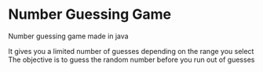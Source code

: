 # Number Guessing Game
Number guessing game made in java

It gives you a limited number of guesses depending on the range you select
The objective is to guess the random number before you run out of guesses
